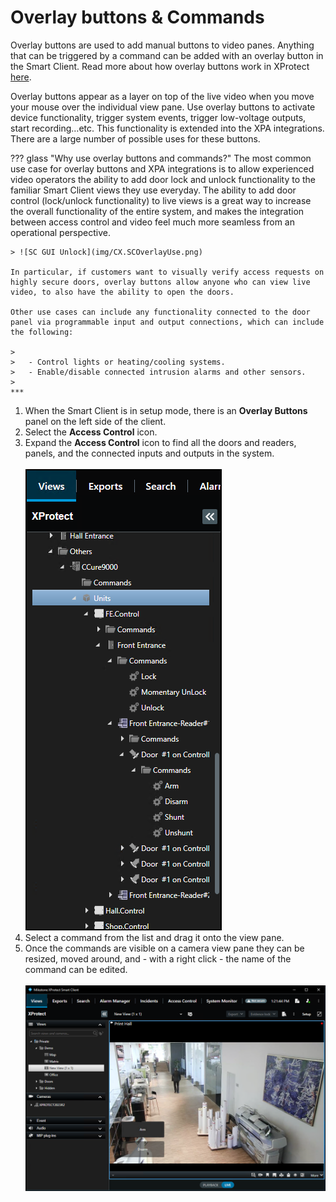 # Overlay buttons & Commands

Overlay buttons are used to add manual buttons to video panes. Anything that can be triggered by a command can be added with an overlay button in the Smart Client. Read more about how overlay buttons work in XProtect [here](https://doc.milestonesys.com/latest/en-US/standard_features/sf_sc/sf_configuration/sc_configuringcamerasettings.htm#Overlaybuttonsexplained).

Overlay buttons appear as a layer on top of the live video when you move your mouse over the individual view pane. Use overlay buttons to activate device functionality, trigger system events, trigger low-voltage outputs, start recording…etc.  This functionality is extended into the XPA integrations. There are a large number of possible uses for these buttons. 

??? glass "Why use overlay buttons and commands?"
    The most common use case for overlay buttons and XPA integrations is to allow experienced video operators the ability to add door lock and unlock functionality to the familiar Smart Client views they use everyday. The ability to add door control (lock/unlock functionality) to live views is a great way to increase the overall functionality of the entire system, and makes the integration between access control and video feel much more seamless from an operational perspective.

    > ![SC GUI Unlock](img/CX.SCOverlayUse.png)
    
    In particular, if customers want to visually verify access requests on highly secure doors, overlay buttons allow anyone who can view live video, to also have the ability to open the doors. 

    Other use cases can include any functionality connected to the door panel via programmable input and output connections, which can include the following:

    >
    >   - Control lights or heating/cooling systems.
    >   - Enable/disable connected intrusion alarms and other sensors.
    >
    ***

1. When the Smart Client is in setup mode, there is an **Overlay Buttons** panel on the left side of the client.
2. Select the **Access Control** icon.
3. Expand the **Access Control** icon to find all the doors and readers, panels, and the connected inputs and outputs in the system.</br>
    </br>
    ![AC_SC_Dir](img/CX.SCOverlayDir.png)</br>
4. Select a command from the list and drag it onto the view pane.
5. Once the commands are visible on a camera view pane they can be resized, moved around, and - with a right click - the name of the command can be edited.</br>
    </br>
    ![Command_overlay](img/CX.SCOverlayLive.png)